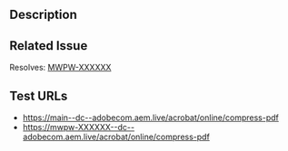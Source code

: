 ## Description
<!-- Provide a brief description of the changes in this PR -->

## Related Issue
<!-- Link to the JIRA ticket or GitHub issue that this PR resolves -->
Resolves: [MWPW-XXXXXX](https://jira.corp.adobe.com/browse/MWPW-XXXXXX)

## Test URLs
<!-- List the URLs where the changes can be tested -->
- https://main--dc--adobecom.aem.live/acrobat/online/compress-pdf
- https://mwpw-XXXXXX--dc--adobecom.aem.live/acrobat/online/compress-pdf